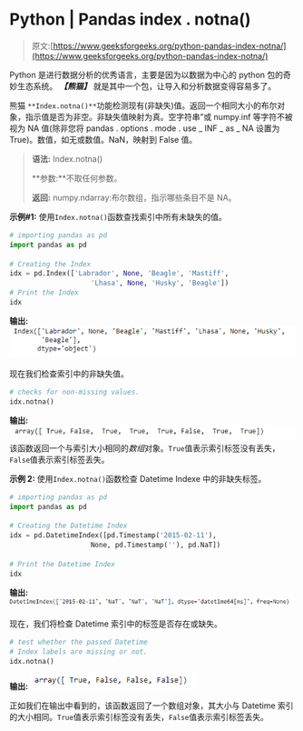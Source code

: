 # Python | Pandas index . notna()

> 原文:[https://www.geeksforgeeks.org/python-pandas-index-notna/](https://www.geeksforgeeks.org/python-pandas-index-notna/)

Python 是进行数据分析的优秀语言，主要是因为以数据为中心的 python 包的奇妙生态系统。 ***【熊猫】*** 就是其中一个包，让导入和分析数据变得容易多了。

熊猫 `**Index.notna()**`功能检测现有(非缺失)值。返回一个相同大小的布尔对象，指示值是否为非空。非缺失值映射为真。空字符串”或 numpy.inf 等字符不被视为 NA 值(除非您将 pandas . options . mode . use _ INF _ as _ NA 设置为 True)。数值，如无或数值。NaN，映射到 False 值。

> **语法:** Index.notna()
> 
> **参数:**不取任何参数。
> 
> **返回:** numpy.ndarray:布尔数组，指示哪些条目不是 NA。

**示例#1:** 使用`Index.notna()`函数查找索引中所有未缺失的值。

```py
# importing pandas as pd
import pandas as pd

# Creating the Index
idx = pd.Index(['Labrador', None, 'Beagle', 'Mastiff',
                    'Lhasa', None, 'Husky', 'Beagle'])
# Print the Index
idx
```

**输出:**
![](img/417efa48b93049a6a07a66e03064c56a.png)

现在我们检查索引中的非缺失值。

```py
# checks for non-missing values.
idx.notna()
```

**输出:**
![](img/c52bdd47d11b79d88262e66b84f7bc3c.png)
该函数返回一个与索引大小相同的*数组*对象。`True`值表示索引标签没有丢失，`False`值表示索引标签丢失。

**示例 2:** 使用`Index.notna()`函数检查 Datetime Indexe 中的非缺失标签。

```py
# importing pandas as pd
import pandas as pd

# Creating the Datetime Index
idx = pd.DatetimeIndex([pd.Timestamp('2015-02-11'), 
                    None, pd.Timestamp(''), pd.NaT])

# Print the Datetime Index
idx
```

**输出:**
![](img/a89d26a278de4b85f55465573fb65e55.png)

现在，我们将检查 Datetime 索引中的标签是否存在或缺失。

```py
# test whether the passed Datetime 
# Index labels are missing or not.
idx.notna()
```

**输出:**
![](img/5d740c8e5eeed5d07dee696867fb533b.png)

正如我们在输出中看到的，该函数返回了一个数组对象，其大小与 Datetime 索引的大小相同。`True`值表示索引标签没有丢失，`False`值表示索引标签丢失。